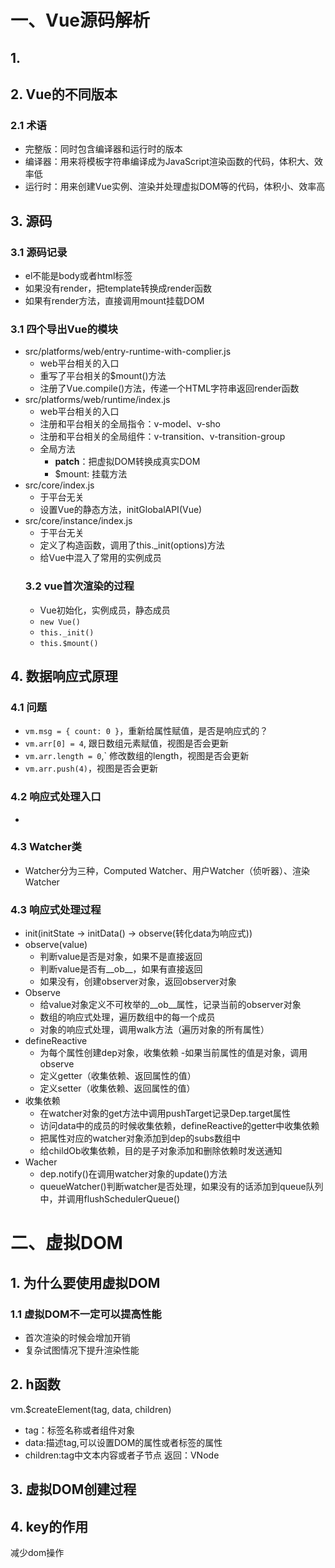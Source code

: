 # 一、Vue源码解析
## 1.
## 2. Vue的不同版本
### 2.1 术语
- 完整版：同时包含编译器和运行时的版本
- 编译器：用来将模板字符串编译成为JavaScript渲染函数的代码，体积大、效率低
- 运行时：用来创建Vue实例、渲染并处理虚拟DOM等的代码，体积小、效率高
## 3. 源码
### 3.1 源码记录
- el不能是body或者html标签
- 如果没有render，把template转换成render函数
- 如果有render方法，直接调用mount挂载DOM
### 3.1 四个导出Vue的模块
- src/platforms/web/entry-runtime-with-complier.js
  - web平台相关的入口
  - 重写了平台相关的$mount()方法
  - 注册了Vue.compile()方法，传递一个HTML字符串返回render函数
- src/platforms/web/runtime/index.js
  - web平台相关的入口
  - 注册和平台相关的全局指令：v-model、v-sho
  - 注册和平台相关的全局组件：v-transition、v-transition-group
  - 全局方法
    - __patch__：把虚拟DOM转换成真实DOM
    - $mount: 挂载方法
- src/core/index.js
  - 于平台无关
  - 设置Vue的静态方法，initGlobalAPI(Vue)
- src/core/instance/index.js
  - 于平台无关
  - 定义了构造函数，调用了this._init(options)方法
  - 给Vue中混入了常用的实例成员
  ### 3.2 vue首次渲染的过程
  - Vue初始化，实例成员，静态成员
  - `new Vue()`
  - `this._init()`
  - `this.$mount()`

## 4. 数据响应式原理
### 4.1 问题
- `vm.msg = { count: 0 }`，重新给属性赋值，是否是响应式的？
- `vm.arr[0] = 4`, 跟日数组元素赋值，视图是否会更新
- `vm.arr.length = 0`,` 修改数组的length，视图是否会更新
- `vm.arr.push(4)`，视图是否会更新
### 4.2 响应式处理入口
-
### 4.3 Watcher类
- Watcher分为三种，Computed Watcher、用户Watcher（侦听器）、渲染Watcher
### 4.3 响应式处理过程
- init(initState -> initData() -> observe(转化data为响应式))
- observe(value)
  - 判断value是否是对象，如果不是直接返回
  - 判断value是否有__ob__，如果有直接返回
  - 如果没有，创建observer对象，返回observer对象
- Observe
  - 给value对象定义不可枚举的__ob__属性，记录当前的observer对象
  - 数组的响应式处理，遍历数组中的每一个成员
  - 对象的响应式处理，调用walk方法（遍历对象的所有属性）
- defineReactive
  - 为每个属性创建dep对象，收集依赖
  -如果当前属性的值是对象，调用observe
  - 定义getter（收集依赖、返回属性的值）
  - 定义setter（收集依赖、返回属性的值）
- 收集依赖
  - 在watcher对象的get方法中调用pushTarget记录Dep.target属性
  - 访问data中的成员的时候收集依赖，defineReactive的getter中收集依赖
  - 把属性对应的watcher对象添加到dep的subs数组中
  - 给childOb收集依赖，目的是子对象添加和删除依赖时发送通知
- Wacher
  - dep.notify()在调用watcher对象的update()方法
  - queueWatcher()判断watcher是否处理，如果没有的话添加到queue队列中，并调用flushSchedulerQueue()

# 二、虚拟DOM
## 1. 为什么要使用虚拟DOM
### 1.1 虚拟DOM不一定可以提高性能
- 首次渲染的时候会增加开销
- 复杂试图情况下提升渲染性能
## 2. h函数
vm.$createElement(tag, data, children)
- tag：标签名称或者组件对象
- data:描述tag,可以设置DOM的属性或者标签的属性
- children:tag中文本内容或者子节点
返回：VNode
## 3. 虚拟DOM创建过程

## 4. key的作用
减少dom操作